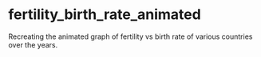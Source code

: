 # fertility_birth_rate_animated
Recreating the animated graph of fertility vs birth rate of various countries over the years.
